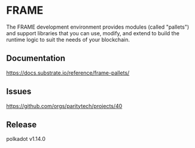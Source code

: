 # FRAME

The FRAME development environment provides modules (called "pallets") and support libraries that you can use, modify,
and extend to build the runtime logic to suit the needs of your blockchain.

## Documentation

https://docs.substrate.io/reference/frame-pallets/

## Issues

https://github.com/orgs/paritytech/projects/40


## Release

polkadot v1.14.0
